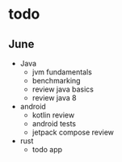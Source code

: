 # todo
## June
- Java
    - jvm fundamentals
    - benchmarking
    - review java basics
    - review java 8
- android
    - kotlin review
    - android tests
    - jetpack compose review
- rust
    - todo app